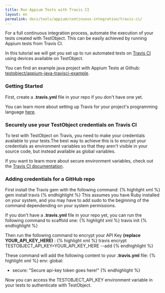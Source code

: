 ```yaml
---
title: Run Appium Tests with Travis CI
layout: en
permalink: docs/tools/appium/continuous-integration/travis-ci/
---
```


For a full continuous integration process, automate the execution of your tests created with TestObject. This can be easily achieved by running Appium tests from Travis CI.

In this tutorial we will get you set up to run automated tests on <a href="https://travis-ci.org" target="_blank">Travis CI</a> using devices available on TestObject.

You can find an example java project with Appium Tests at Github: <a href="https://github.com/testobject/appium-java-travisci-example" target="_blank">testobject/appium-java-travisci-example</a>.

<h3 id="getting_started">Getting Started</h3>

First, create a <strong>.travis.yml</strong> file in your repo if you don't have one yet.

You can learn more about setting up Travis for your project's programming language <a href="http://docs.travis-ci.com/user/getting-started/#Getting-started" target="_blank">here</a>.

<h3 id="step1">Securely use your TestObject credentials on Travis CI</h3>


To test with TestObject on Travis, you need to make your credentials available to your tests.The best way to achieve this is to encrypt your credentials as environment variables so that they aren't visible in your source code, but instead available as global variables.

If you want to learn more about secure environment variables, check out the <a href="http://docs.travis-ci.com/user/build-configuration/#Secure-environment-variables" target="_blank">Travis CI documentation</a>.


<h3 id="step2">Adding credentials for a GitHub repo</h3>

First install the Travis gem with the following command:
{% highlight xml %}
gem install travis
{% endhighlight %}
This assumes you have Ruby installed on your system, and you may have to add sudo to the beginning of the command dependending on your system permissions.

If you don't have a <strong>.travis.yml</strong> file in your repo yet, you can run the following command to scaffold one:
{% highlight xml %}
travis init
{% endhighlight %}

Then run the following command to encrypt your API Key <strong>(replace YOUR_API_KEY_HERE)</strong> :
{% highlight xml %}
travis encrypt TESTOBJECT_API_KEY=YOUR_API_KEY_HERE --add
{% endhighlight %}

These command will add the following content to your <strong>.travis.yml</strong> file:
{% highlight xml %}
env:
global:
- secure: "Secure api-key token goes here!"
{% endhighlight %}

Now you can access the TESTOBJECT_API_KEY environment variable in your tests to authenticate with TestObject.
